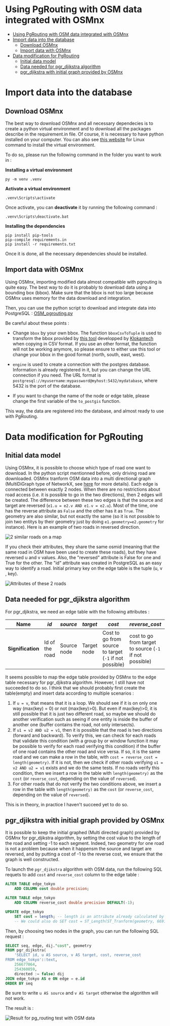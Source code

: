 # Using PgRouting with OSM data integrated with OSMnx

- [Using PgRouting with OSM data integrated with OSMnx](#using-pgrouting-with-osm-data-integrated-with-osmnx)
- [Import data into the database](#import-data-into-the-database)
  - [Download OSMnx](#download-osmnx)
  - [Import data with OSMnx](#import-data-with-osmnx)
- [Data modification for PgRouting](#data-modification-for-pgrouting)
  - [Initial data model](#initial-data-model)
  - [Data needed for pgr\_djikstra algorithm](#data-needed-for-pgr_djikstra-algorithm)
  - [pgr\_djikstra with initial graph provided by OSMnx](#pgr_djikstra-with-initial-graph-provided-by-osmnx)


# Import data into the database

## Download OSMnx

The best way to download OSMnx and all necessary dependecies is to create a python virtual environment and to download all the packages describe in the requirement.in file.
Of course, it is necessary to have python installed on your computer.
You can also see [this website](https://packaging.python.org/en/latest/guides/installing-using-pip-and-virtual-environments/) for Linux command to install the virtual environment.

To do so, please run the following command in the folder you want to work in :

**Installing a virtual environment**
```console
py -m venv .venv
```

**Activate a virtual environment**
```console
.venv\Scripts\activate
```

Once activate, you can **deactivate** it by running the following command :
```console
.venv\Scripts\deactivate.bat
```

**Installing the dependencies**

```console
pip install pip-tools
pip-compile requirements.in
pip install -r requirements.txt
```

Once it is done, all the necessary dependencies should be installed.

## Import data with OSMnx

Using OSMnx, importing modified data almost compatible with pgrouting is quite easy.
The best way to do it is probably to download data using a bounding box (bbox).
Make sure that the bbox is not too large because OSMnx uses memory for the data download and integration.

Then, you can use the python script to download and integrate data into PostgreSQL : [OSM_pgrouting.py](../Python/OSM_pgrouting.py)

Be careful about these points :

- Change `bbox` by your own bbox. The function `bboxCsvToTuple` is used to transform the bbox provided by [this tool](https://boundingbox.klokantech.com/) developped by [Klokantech](https://www.klokantech.com/) when copying in CSV format.
If you use an other format, the function will not be working anymore, so please ensure to either use this tool or change your bbox in the good format (north, south, east, west).

- `engine` is used to create a connection with the postgres database. Information is already registered in it, but you can change the URL connection if you need. The URL format is `postgresql://myusername:mypassword@myhost:5432/mydatabase`, where 5432 is the port of the database.

- If you want to change the name of the node or edge table, please change the first variable of the `to_postgis` function.

This way, the data are registered into the database, and almost ready to use with PgRouting.

# Data modification for PgRouting

## Initial data model

Using OSMnx, it is possible to choose which type of road one want to download.
In the python script mentionned before, only driving road are downloaded.
OSMnx tranform OSM data into a multi directional graph (MultiDiGraph type of NetworkX, see [here](https://networkx.org/documentation/stable/reference/classes/multidigraph.html) for more details).
Each edge is connected between exactly 2 nodes.
When there are no restrictions about road access (i.e. it is possible to go in the two directions), then 2 edges will be created.
The difference between these two edges is that the source and target are reversed (`e1.u = e2.v AND e1.v = e2.u`).
Most of the time, one has the reverse attribute as `False` and the other has it as `True`.
The geometry are also similar, but not exactly the same (so it is not possible to join two entitys by their geometry just by doing `e1.geometry=e2.geometry` for instance).
Here is an example of two roads in reversed direction.

![2 similar roads on a map](./Images/similar-road-OSM-data.png)

If you check their attributes, they share the same osmid (meaning that the same road in OSM have been used to create these roads), but they have reversed u and v values.
Also, the "reversed" attribute is False for one and True for the other.
The "id" attribute was created in PostgreSQL as an easy way to identify a road.
Initial primary key on the edge table is the tuple (u, v , key).

![Attributes of these 2 roads](./Images/attributes-similar-road-OSM-data.png)

## Data needed for pgr_djikstra algorithm

For pgr_djikstra, we need an edge table with the following attributes :

| Name | *id* | *source* | *target* | *cost* | *reverse_cost* | *geometry* |
| - | - | - | - | - | - | - |
| **Signification** | Id of the road| Source node| Target node| Cost to go from source to target (`-1` if not possible)| cost to go from target to source (`-1` if not possible)| Geometry of the road|

It seems possible to map the edge table provided by OSMnx to the edge table necessary for pgr_djikstra algorithm.
However, I still have not succeeded to do so.
I think that we should probably first create the table(empty) and insert data according to multiple scenarios :

1. If `u = v`, that means that it is a loop. We should see if it is on only one way (max(key) = 0) or not (max(key)>0). But even if max(key)>0, it is still possible that it is just two different road, so maybe we should do another verification such as seeing if one entity is inside the buffer of another one (buffer contains the road, not only intersects).
2. If `u1 = v2 AND u2 = v1`, then it is possible that the road is two directions (forward and backward). To verify this, we can check for each roads that validate this condition (with a group by or window function it may be possible to verify for each road verifying this condition) if the buffer of one road contains the other road and vice versa. If so, it is the same road and we can make a row in the table, with `cost = reverse_cost = length(geometry)`. If it is not, then we check if other roads verifying `u1 = v2 AND u2 = v1` exists and we do the same tests. If no roads verify this condition, then we insert a row in the table with `length(geometry)` as the `cost` (or `reverse_cost`, depending on the value of `reversed`).
3. For other roads that do not verify the two conditions above, we insert a row in the table with `length(geometry)` as the `cost` (or `reverse_cost`, depending on the value of `reversed`).

This is in theory, in practice I haven't succeed yet to do so.

## pgr_djikstra with initial graph provided by OSMnx

It is possible to keep the initial graphed (Multi directed graph) provided by OSMnx for pgr_djikstra algorithm, by setting the cost value to the length of the road and setting -1 to each segment.
Indeed, two geometry for one road is not a problem because when it happensm the source and target are reversed, and by putting a cost of -1 to the reverse cost, we ensure that the graph is well constructed.

To launch the `pgr_djikstra` algorithm with OSM data, run the following SQL requets to add `cost` and `reverse_cost` column to the edge table :

```SQL
ALTER TABLE edge_tokyo
	ADD COLUMN cost double precision;

ALTER TABLE edge_tokyo
	ADD COLUMN reverse_cost double precision DEFAULT(-1);

UPDATE edge_tokyo
	SET cost = length; -- length is an attribute already calculated by OSMnx
    -- We could also do SET cost = ST_Length(ST_Tranform(geometry, 6691))
```

Then, by choosing two nodes in the graph, you can run the following SQL request :

```SQL
SELECT seq, edge, dij."cost", geometry
FROM pgr_dijkstra(
    'SELECT id, u AS source, v AS target, cost, reverse_cost
FROM edge_tokyo'::text,
    256677064,
	254360859,
	directed := false) dij
JOIN edge_tokyo AS e ON edge = e.id
ORDER BY seq
```

Be sure to write `u AS source` and `v AS target` otherwise the algorithm will not work.

The result is : 

![Result for pg_routing test with OSM data](./Images/result_OSM_pgrouting_test.png)